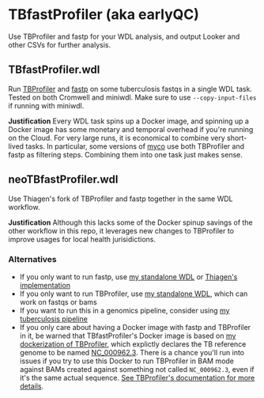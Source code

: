 # TBfastProfiler (aka earlyQC)
Use TBProfiler and fastp for your WDL analysis, and output Looker and other CSVs for further analysis.

## TBfastProfiler.wdl
Run [TBProfiler](https://github.com/jodyphelan/TBProfiler) and [fastp](https://www.ncbi.nlm.nih.gov/pmc/articles/PMC6129281/) on some tuberculosis fastqs in a single WDL task. Tested on both Cromwell and miniwdl. Make sure to use `--copy-input-files` if running with miniwdl.

**Justification** 
Every WDL task spins up a Docker image, and spinning up a Docker image has some monetary and temporal overhead if you're running on the Cloud. For very large runs, it is economical to combine very short-lived tasks. In particular, some versions of [myco](github.com/aofarrel/myco) use both TBProfiler and fastp as filtering steps. Combining them into one task just makes sense.

## neoTBfastProfiler.wdl
Use Thiagen's fork of TBProfiler and fastp together in the same WDL workflow. 

**Justification** 
Although this lacks some of the Docker spinup savings of the other workflow in this repo, it leverages new changes to TBProfiler to improve usages for local health jurisidictions.

### Alternatives
* If you only want to run fastp, use [my standalone WDL](https://github.com/aofarrel/fastp-wdl) or [Thiagen's implementation](https://github.com/theiagen/public_health_viral_genomics/blob/d75e99bd471413ed9315fb31183dcff934d79204/tasks/task_read_clean.wdl#L250)
* If you only want to run TBProfiler, use [my standalone WDL](https://github.com/aofarrel/tb_profiler), which can work on fastqs or bams
* If you want to run this in a genomics pipeline, consider using [my tuberculosis pipeline](https://github.com/aofarrel/myco)
* If you only care about having a Docker image with fastp and TBProfiler in it, be warned that TBfastProfiler's Docker image is based on [my dockerization of TBProfiler](https://github.com/aofarrel/tb_profiler/blob/main/Dockerfile), which explictly declares the TB reference genome to be named [NC_000962.3](https://www.ncbi.nlm.nih.gov/nuccore/NC_000962.3). There is a chance you'll run into issues if you try to use this Docker to run TBProfiler in BAM mode against BAMs created against something not called `NC_000962.3`, even if it's the same actual sequence. [See TBProfiler's documentation for more details](https://github.com/jodyphelan/TBProfiler/tree/v4.4.2#running-with-an-existing-bam-file).
 
